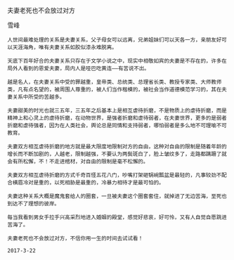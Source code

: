 夫妻老死也不会放过对方

雪峰


    人世间最难处理的关系是夫妻关系，父子母女可以远离，兄弟姐妹们可以天各一方，亲朋友好可以天涯海角，唯有夫妻关系如胶似漆永难脱离。

    天底下百年好合的夫妻关系只存在于文学小说之中，现实中相敬如宾的夫妻是不存在的，许多在局外人看到的恩爱夫妻，局内人是哑巴吃黄连——有苦说不出。

    越是名人，在夫妻关系中受的罪越重，皇帝类、总统类、总理省长类、教授专家类、大师教师类，凡有点名望的，被周围人尊重的，被人们当作楷模的，被社会当作道德模范学习的，其在夫妻关系中所受的苦越多。

    夫妻甜美的时光也就三五年，三五年之后基本上是相互虐待折磨，不是物质上的虐待折磨，而是精神上和心灵上的虐待折磨，在动物世界，是强者折磨和虐待弱者，在夫妻世界，更多的是弱者折磨和虐待强者，因为在人类社会，舆论总是同情和支持弱者，哪怕弱者是多么地不可理喻不可教育。

    夫妻双方相互虐待折磨的地方就是最大限度地限制对方的自由，这种对自由的限制是随着年龄的增长而不断加剧的，人越老，限制越强，不要认为两鬓斑白了，脸上皱纹多了，走路都蹒跚了就会有所松懈，不！不走进棺材，对自由的限制是毫不松懈的。

    夫妻双方相互虐待折磨的方式千奇百怪五花八门，吵嘴打架砸锅碗瓢盆是最轻的，凡事较劲不配合横眉冷对是重的，以死相胁是最重的，冷暴力相待才是最可怕的。

    夫妻这种关系大概是魔鬼套给人的圈套，一旦被夫妻这个圈套套住，就掉进了无边苦海，至死也到达不了理想的彼岸。

    每当我看到男女手拉手兴高采烈地进入婚姻的殿堂，感觉好悲哀，好可怜，又有人自觉自愿跳进苦海了。

    夫妻老死也不会放过对方，不信你用一生的时间去试试看！

    2017-3-22




